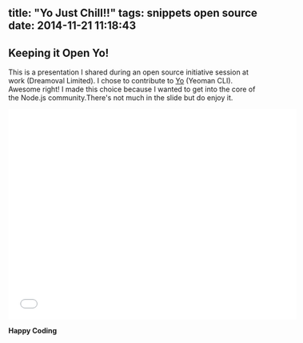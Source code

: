 title: "Yo Just Chill!!"
tags: snippets open source
date: 2014-11-21 11:18:43
---

Keeping it Open Yo!
-------------------
This is a presentation I shared during an open source initiative session at work (Dreamoval Limited). I chose to contribute to [Yo](https://github.com/yeoman/yo) (Yeoman CLI). Awesome right! I made this choice because I wanted to get into the core of the Node.js community.There's not much in the slide but do enjoy it.

<iframe src="//slides.com/nanagodchildadane/yeoman-foss-presentation-dreamoval/embed" width="576" height="420" scrolling="no" frameborder="0" webkitallowfullscreen mozallowfullscreen allowfullscreen></iframe>


__Happy Coding__
